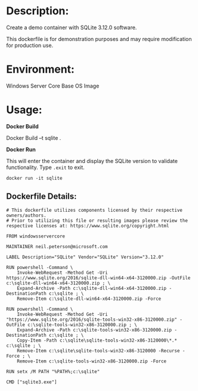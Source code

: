# Description:

Create a demo container with SQLite 3.12.0 software. 

This dockerfile is for demonstration purposes and may require modification for production use. 

# Environment:

Windows Server Core Base OS Image

# Usage:

**Docker Build**

Docker Build –t sqlite .

**Docker Run** 

This will enter the container and display the SQLite version to validate functionality. Type `.exit` to exit.

`docker run -it sqlite`

## Dockerfile Details:
```
# This dockerfile utilizes components licensed by their respective owners/authors.
# Prior to utilizing this file or resulting images please review the respective licenses at: https://www.sqlite.org/copyright.html

FROM windowsservercore

MAINTAINER neil.peterson@microsoft.com

LABEL Description="SQLite" Vendor="SQLite" Version="3.12.0"

RUN powershell -Command \
	Invoke-WebRequest -Method Get -Uri https://www.sqlite.org/2016/sqlite-dll-win64-x64-3120000.zip -OutFile c:\sqlite-dll-win64-x64-3120000.zip ; \
	Expand-Archive -Path c:\sqlite-dll-win64-x64-3120000.zip -DestinationPath c:\sqlite ; \
	Remove-Item c:\sqlite-dll-win64-x64-3120000.zip -Force

RUN powershell -Command \
	Invoke-WebRequest -Method Get -Uri "https://www.sqlite.org/2016/sqlite-tools-win32-x86-3120000.zip" -OutFile c:\sqlite-tools-win32-x86-3120000.zip ; \
	Expand-Archive -Path c:\sqlite-tools-win32-x86-3120000.zip -DestinationPath c:\sqlite ; \
	Copy-Item -Path c:\sqlite\sqlite-tools-win32-x86-3120000\*.* c:\sqlite ; \
	Remove-Item c:\sqlite\sqlite-tools-win32-x86-3120000 -Recurse -Force ; \
	Remove-Item c:\sqlite-tools-win32-x86-3120000.zip -Force

RUN setx /M PATH "%PATH%;c:\sqlite"

CMD ["sqlite3.exe"]
```


